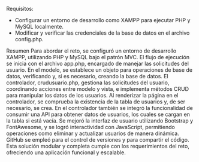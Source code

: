 Requisitos:
- Configurar un entorno de desarrollo como XAMPP para ejecutar PHP y MySQL localmente.
- Modificar y verificar las credenciales de la base de datos en el archivo config.php.

Resumen
Para abordar el reto, se configuró un entorno de desarrollo XAMPP, utilizando PHP y MySQL bajo el patrón MVC. El flujo de ejecución se inicia con el archivo app.php, encargado de manejar las solicitudes del usuario. En el modelo, se establece un objeto para operaciones de base de datos, verificando y, si es necesario, creando la base de datos. El controlador, crudusuario.php, gestiona las solicitudes del usuario, coordinando acciones entre modelo y vista, e implementa métodos CRUD para manipular los datos de los usuarios. Al renderizar la página en el controlador, se comprueba la existencia de la tabla de usuarios y, de ser necesario, se crea. En el controlador también se integró la funcionalidad de consumir una API para obtener datos de usuarios, los cuales se cargan en la tabla si está vacía. Se mejoró la interfaz de usuario utilizando Bootstrap y FontAwesome, y se logró interactividad con JavaScript, permitiendo operaciones como eliminar y actualizar usuarios de manera dinámica. GitHub se empleó para el control de versiones y para compartir el código. Esta solución modular y completa cumple con los requerimientos del reto, ofreciendo una aplicación funcional y escalable.
